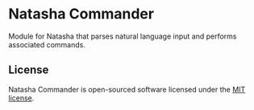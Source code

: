 # Natasha Commander
Module for Natasha that parses natural language input and performs associated commands. 

## License
Natasha Commander is open-sourced software licensed under the [MIT license](http://opensource.org/licenses/MIT).


